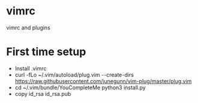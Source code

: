 # vimrc
vimrc and plugins

# First time setup
- Install .vimrc
- curl -fLo ~/.vim/autoload/plug.vim --create-dirs \
    https://raw.githubusercontent.com/junegunn/vim-plug/master/plug.vim
- cd ~/.vim/bundle/YouCompleteMe
  python3 install.py
- copy id_rsa id_rsa.pub
